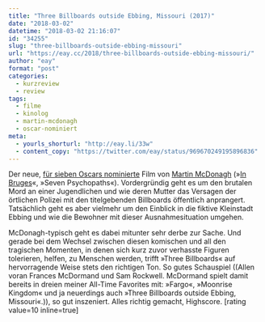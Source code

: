 ```yaml
---
title: "Three Billboards outside Ebbing, Missouri (2017)"
date: "2018-03-02"
datetime: "2018-03-02 21:16:07"
id: "34255"
slug: "three-billboards-outside-ebbing-missouri"
url: "https://eay.cc/2018/three-billboards-outside-ebbing-missouri/"
author: "eay"
format: "post"
categories:
  - kurzreview
  - review
tags:
  - filme
  - kinolog
  - martin-mcdonagh
  - oscar-nominiert
meta:
  - yourls_shorturl: "http://eay.li/33w"
  - content_copy: "https://twitter.com/eay/status/969670249195896836"
---
```


Der neue, [für sieben Oscars nominierte](https://eay.cc/2018/die-oscar-nominierungen-2018/) Film von [Martin McDonagh](https://en.wikipedia.org/wiki/Martin_McDonagh) (»[In Bruges](https://eay.cc/2008/brugge-sehen-und-lieben/)«, »Seven Psychopaths«). Vordergründig geht es um den brutalen Mord an einer Jugendlichen und wie deren Mutter das Versagen der örtlichen Polizei mit den titelgebenden Billboards öffentlich anprangert. Tatsächlich geht es aber viel­mehr um den Einblick in die fiktive Kleinstadt Ebbing und wie die Bewohner mit dieser Ausnahmesituation umgehen.

McDonagh-typisch geht es dabei mitunter sehr derbe zur Sache. Und gerade bei dem Wechsel zwischen diesen komischen und all den tragischen Momenten, in denen sich kurz zuvor verhasste Figuren tolerieren, helfen, zu Menschen werden, trifft »Three Billboards« auf hervorragende Weise stets den richtigen Ton. So gutes Schauspiel ((Allen voran Frances McDormand und Sam Rockwell. McDormand spielt damit bereits in dreien meiner All-Time Favorites mit: »Fargo«, »Moonrise Kingdom« und ja neuerdings auch »Three Billboards outside Ebbing, Missouri«.)), so gut inszeniert. Alles richtig gemacht, Highscore. \[rating value=10 inline=true\]
